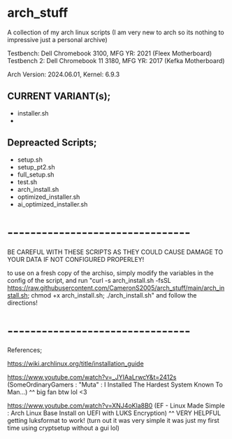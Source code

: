 # arch_stuff
A collection of my arch linux scripts (I am very new to arch so its nothing to impressive just a personal archive)

Testbench: Dell Chromebook 3100, MFG YR: 2021 (Fleex Motherboard)
Testbench 2: Dell Chromebook 11 3180, MFG YR: 2017 (Kefka Motherboard)

Arch Version: 2024.06.01, Kernel: 6.9.3

## CURRENT VARIANT(s);
- installer.sh
- 
## Depreacted Scripts;
- setup.sh
- setup_pt2.sh
- full_setup.sh
- test.sh
- arch_install.sh
- optimized_installer.sh
- ai_optimized_installer.sh
# -------------------------------- #

BE CAREFUL WITH THESE SCRIPTS AS THEY COULD CAUSE DAMAGE TO YOUR DATA IF NOT CONFIGURED PROPERLEY!

to use on a fresh copy of the archiso, simply modify the variables in the config of the script, and run "curl -s arch_install.sh -fsSL https://raw.githubusercontent.com/CameronS2005/arch_stuff/main/arch_install.sh; chmod +x arch_install.sh; ./arch_install.sh" and follow the directions!

# -------------------------------- #

References;

https://wiki.archlinux.org/title/installation_guide

https://www.youtube.com/watch?v=_JYIAaLrwcY&t=2412s 
(SomeOrdinaryGamers : "Muta" : I Installed The Hardest System Known To Man...)
^^ big fan btw lol <3

https://www.youtube.com/watch?v=XNJ4oKla8B0 
(EF - Linux Made Simple : Arch Linux Base Install on UEFI with LUKS Encryption)
^^ VERY HELPFUL getting luksformat to work! (turn out it was very simple it was just my first time using cryptsetup without a gui lol)
